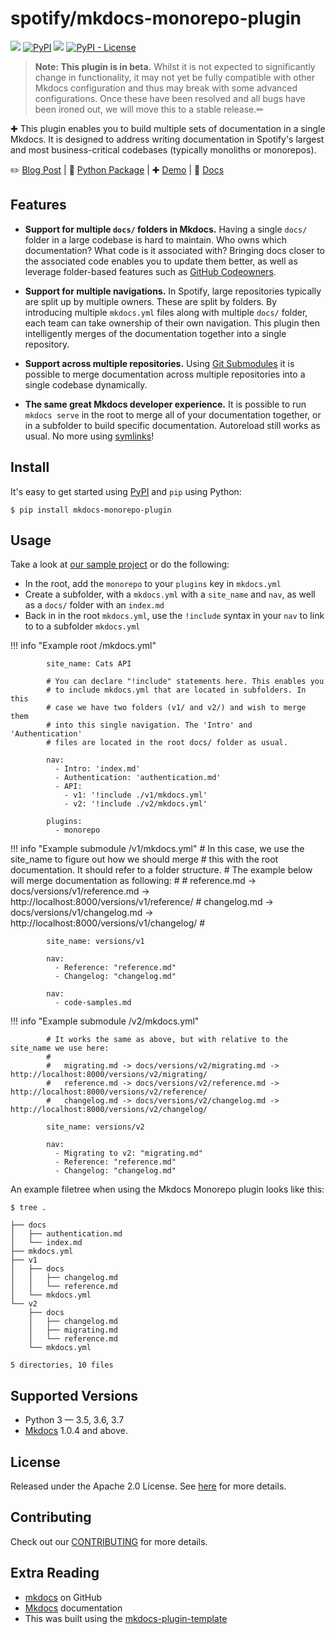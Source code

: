 # spotify/mkdocs-monorepo-plugin

[![](https://github.com/spotify/mkdocs-monorepo-plugin/workflows/Build%2C%20Test%20%26%20Deploy/badge.svg)](https://github.com/spotify/mkdocs-monorepo-plugin/actions)
[![PyPI](https://img.shields.io/pypi/v/mkdocs-monorepo-plugin)](https://pypi.org/project/mkdocs-monorepo-plugin/)
![](https://img.shields.io/badge/lifecycle-beta-509bf5.svg)
[![PyPI - License](https://img.shields.io/pypi/l/mkdocs-monorepo-plugin)](LICENSE)

> **Note: This plugin is in beta.** Whilst it is not expected to significantly change in functionality, it may not yet be fully compatible with other Mkdocs configuration and thus may break with some advanced configurations. Once these have been resolved and all bugs have been ironed out, we will move this to a stable release.✏

✚ This plugin enables you to build multiple sets of documentation in a single Mkdocs. It is designed to address writing documentation in Spotify's largest and most business-critical codebases (typically monoliths or monorepos).

✏️ [Blog Post](https://labs.spotify.com/2019/10/01/solving-documentation-for-monoliths-and-monorepos/) | 🐍 [Python Package](https://pypi.org/project/mkdocs-monorepo-plugin/) | ✚ [Demo](https://spotify.github.io/mkdocs-monorepo-plugin/monorepo-example/) | 📕 [Docs](https://spotify.github.io/mkdocs-monorepo-plugin/)

## Features

- **Support for multiple `docs/` folders in Mkdocs.** Having a single `docs/` folder in a large codebase is hard to maintain. Who owns which documentation? What code is it associated with? Bringing docs closer to the associated code enables you to update them better, as well as leverage folder-based features such as [GitHub Codeowners].

- **Support for multiple navigations.** In Spotify, large repositories typically are split up by multiple owners. These are split by folders. By introducing multiple `mkdocs.yml` files along with multiple `docs/` folder, each team can take ownership of their own navigation. This plugin then intelligently merges of the documentation together into a single repository.

- **Support across multiple repositories.** Using [Git Submodules](https://git-scm.com/book/en/v2/Git-Tools-Submodules) it is possible to merge documentation across multiple repositories into a single codebase dynamically.

- **The same great Mkdocs developer experience.** It is possible to run `mkdocs serve` in the root to merge all of your documentation together, or in a subfolder to build specific documentation. Autoreload still works as usual. No more using [symlinks](https://devdojo.com/tutorials/what-is-a-symlink)!

## Install

It's easy to get started using [PyPI] and `pip` using Python:

```terminal
$ pip install mkdocs-monorepo-plugin
```

## Usage

Take a look at [our sample project](https://github.com/spotify/mkdocs-monorepo-plugin/tree/master/sample-docs) or do the following:

- In the root, add the `monorepo` to your `plugins` key in `mkdocs.yml`
- Create a subfolder, with a `mkdocs.yml` with a `site_name` and `nav`, as well as a `docs/` folder with an `index.md`
- Back in in the root `mkdocs.yml`, use the `!include` syntax in your `nav` to link to to a subfolder `mkdocs.yml`

!!! info "Example root /mkdocs.yml"
            
            site_name: Cats API

            # You can declare "!include" statements here. This enables you
            # to include mkdocs.yml that are located in subfolders. In this
            # case we have two folders (v1/ and v2/) and wish to merge them
            # into this single navigation. The 'Intro' and 'Authentication'
            # files are located in the root docs/ folder as usual.

            nav:
              - Intro: 'index.md'
              - Authentication: 'authentication.md'
              - API:
                - v1: '!include ./v1/mkdocs.yml'
                - v2: '!include ./v2/mkdocs.yml'

            plugins:
              - monorepo

!!! info "Example submodule /v1/mkdocs.yml"
            # In this case, we use the site_name to figure out how we should merge
            # this with the root documentation. It should refer to a folder structure.
            # The example below will merge documentation as following:
            #
            #   reference.md -> docs/versions/v1/reference.md -> http://localhost:8000/versions/v1/reference/
            #   changelog.md -> docs/versions/v1/changelog.md -> http://localhost:8000/versions/v1/changelog/
            #

            site_name: versions/v1

            nav:
              - Reference: "reference.md"
              - Changelog: "changelog.md"
            
            nav:
              - code-samples.md

!!! info "Example submodule /v2/mkdocs.yml"
            
            # It works the same as above, but with relative to the site_name we use here:
            #
            #   migrating.md -> docs/versions/v2/migrating.md -> http://localhost:8000/versions/v2/migrating/
            #   reference.md -> docs/versions/v2/reference.md -> http://localhost:8000/versions/v2/reference/
            #   changelog.md -> docs/versions/v2/changelog.md -> http://localhost:8000/versions/v2/changelog/

            site_name: versions/v2

            nav:
              - Migrating to v2: "migrating.md"
              - Reference: "reference.md"
              - Changelog: "changelog.md"

An example filetree when using the Mkdocs Monorepo plugin looks like this:

```terminal
$ tree .

├── docs
│   ├── authentication.md
│   └── index.md
├── mkdocs.yml
├── v1
│   ├── docs
│   │   ├── changelog.md
│   │   └── reference.md
│   └── mkdocs.yml
└── v2
    ├── docs
    │   ├── changelog.md
    │   ├── migrating.md
    │   └── reference.md
    └── mkdocs.yml

5 directories, 10 files
```

## Supported Versions

- Python 3 &mdash; 3.5, 3.6, 3.7
- [Mkdocs] 1.0.4 and above.

## License

Released under the Apache 2.0 License. See [here](https://github.com/spotify/mkdocs-monorepo-plugin/blob/master/LICENSE) for more details.

## Contributing

Check out our [CONTRIBUTING](./CONTRIBUTING.md) for more details.

## Extra Reading

- [mkdocs][mkdocs/mkdocs] on GitHub
- [Mkdocs] documentation
- This was built using the [mkdocs-plugin-template]

[mkdocs/mkdocs]: https://github.com/mkdocs/mkdocs
[mkdocs-plugin-template]: https://github.com/byrnereese/mkdocs-plugin-template
[pypi]: https://pypi.org
[mkdocs]: https://www.mkdocs.org
[github codeowners]: https://help.github.com/en/articles/about-code-owners
